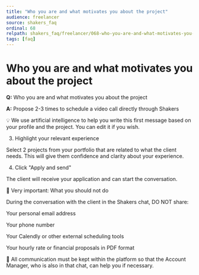 ```yaml
---
title: "Who you are and what motivates you about the project"
audience: freelancer
source: shakers_faq
ordinal: 68
relpath: shakers_faq/freelancer/068-who-you-are-and-what-motivates-you-about-the-project.md
tags: [faq]
---
```


# Who you are and what motivates you about the project

**Q:** Who you are and what motivates you about the project

**A:** Propose 2-3 times to schedule a video call directly through Shakers

💡 We use artificial intelligence to help you write this first message based on your profile and the project. You can edit it if you wish.

3. Highlight your relevant experience

Select 2 projects from your portfolio that are related to what the client needs.
This will give them confidence and clarity about your experience.

4. Click "Apply and send"

The client will receive your application and can start the conversation.

🚨 Very important: What you should not do

During the conversation with the client in the Shakers chat, DO NOT share:

Your personal email address

Your phone number

Your Calendly or other external scheduling tools

Your hourly rate or financial proposals in PDF format

💬 All communication must be kept within the platform so that the Account Manager, who is also in that chat, can help you if necessary.
